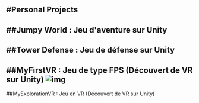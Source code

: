#Personal Projects
---

##Jumpy World : Jeu d'aventure sur Unity
---

##Tower Defense : Jeu de défense sur Unity
---

##MyFirstVR : Jeu de type FPS (Découvert de VR sur Unity)
![img](https://github.com/matianning/PersonalProject/tree/main/MyFirstVR/Images/Result0.png)
---
##MyExplorationVR : Jeu en VR (Découvert de VR sur Unity)
